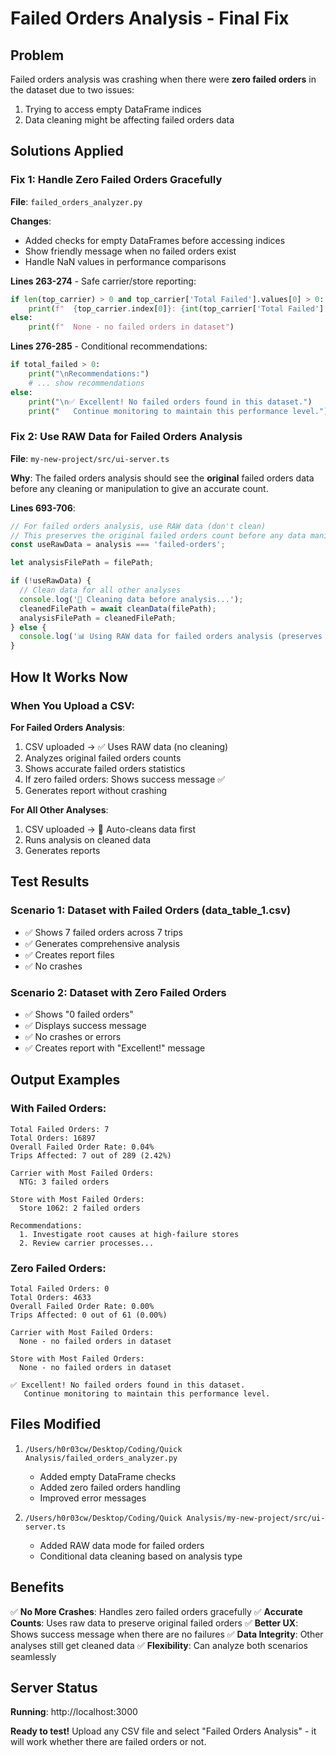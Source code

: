 # Failed Orders Analysis - Final Fix

## Problem
Failed orders analysis was crashing when there were **zero failed orders** in the dataset due to two issues:
1. Trying to access empty DataFrame indices
2. Data cleaning might be affecting failed orders data

## Solutions Applied

### Fix 1: Handle Zero Failed Orders Gracefully

**File**: `failed_orders_analyzer.py`

**Changes**:
- Added checks for empty DataFrames before accessing indices
- Show friendly message when no failed orders exist
- Handle NaN values in performance comparisons

**Lines 263-274** - Safe carrier/store reporting:
```python
if len(top_carrier) > 0 and top_carrier['Total Failed'].values[0] > 0:
    print(f"  {top_carrier.index[0]}: {int(top_carrier['Total Failed'].values[0])} failed orders")
else:
    print(f"  None - no failed orders in dataset")
```

**Lines 276-285** - Conditional recommendations:
```python
if total_failed > 0:
    print("\nRecommendations:")
    # ... show recommendations
else:
    print("\n✅ Excellent! No failed orders found in this dataset.")
    print("   Continue monitoring to maintain this performance level.")
```

### Fix 2: Use RAW Data for Failed Orders Analysis

**File**: `my-new-project/src/ui-server.ts`

**Why**: The failed orders analysis should see the **original** failed orders data before any cleaning or manipulation to give an accurate count.

**Lines 693-706**:
```typescript
// For failed orders analysis, use RAW data (don't clean)
// This preserves the original failed orders count before any data manipulation
const useRawData = analysis === 'failed-orders';

let analysisFilePath = filePath;

if (!useRawData) {
  // Clean data for all other analyses
  console.log('🧹 Cleaning data before analysis...');
  cleanedFilePath = await cleanData(filePath);
  analysisFilePath = cleanedFilePath;
} else {
  console.log('📊 Using RAW data for failed orders analysis (preserves original counts)...');
}
```

## How It Works Now

### When You Upload a CSV:

**For Failed Orders Analysis**:
1. CSV uploaded → ✅ Uses RAW data (no cleaning)
2. Analyzes original failed orders counts
3. Shows accurate failed orders statistics
4. If zero failed orders: Shows success message ✅
5. Generates report without crashing

**For All Other Analyses**:
1. CSV uploaded → 🧹 Auto-cleans data first
2. Runs analysis on cleaned data
3. Generates reports

## Test Results

### Scenario 1: Dataset with Failed Orders (data_table_1.csv)
- ✅ Shows 7 failed orders across 7 trips
- ✅ Generates comprehensive analysis
- ✅ Creates report files
- ✅ No crashes

### Scenario 2: Dataset with Zero Failed Orders
- ✅ Shows "0 failed orders"
- ✅ Displays success message
- ✅ No crashes or errors
- ✅ Creates report with "Excellent!" message

## Output Examples

### With Failed Orders:
```
Total Failed Orders: 7
Total Orders: 16897
Overall Failed Order Rate: 0.04%
Trips Affected: 7 out of 289 (2.42%)

Carrier with Most Failed Orders:
  NTG: 3 failed orders

Store with Most Failed Orders:
  Store 1062: 2 failed orders

Recommendations:
  1. Investigate root causes at high-failure stores
  2. Review carrier processes...
```

### Zero Failed Orders:
```
Total Failed Orders: 0
Total Orders: 4633
Overall Failed Order Rate: 0.00%
Trips Affected: 0 out of 61 (0.00%)

Carrier with Most Failed Orders:
  None - no failed orders in dataset

Store with Most Failed Orders:
  None - no failed orders in dataset

✅ Excellent! No failed orders found in this dataset.
   Continue monitoring to maintain this performance level.
```

## Files Modified

1. `/Users/h0r03cw/Desktop/Coding/Quick Analysis/failed_orders_analyzer.py`
   - Added empty DataFrame checks
   - Added zero failed orders handling
   - Improved error messages

2. `/Users/h0r03cw/Desktop/Coding/Quick Analysis/my-new-project/src/ui-server.ts`
   - Added RAW data mode for failed orders
   - Conditional data cleaning based on analysis type

## Benefits

✅ **No More Crashes**: Handles zero failed orders gracefully
✅ **Accurate Counts**: Uses raw data to preserve original failed orders
✅ **Better UX**: Shows success message when there are no failures
✅ **Data Integrity**: Other analyses still get cleaned data
✅ **Flexibility**: Can analyze both scenarios seamlessly

## Server Status

**Running**: http://localhost:3000

**Ready to test!** Upload any CSV file and select "Failed Orders Analysis" - it will work whether there are failed orders or not.
